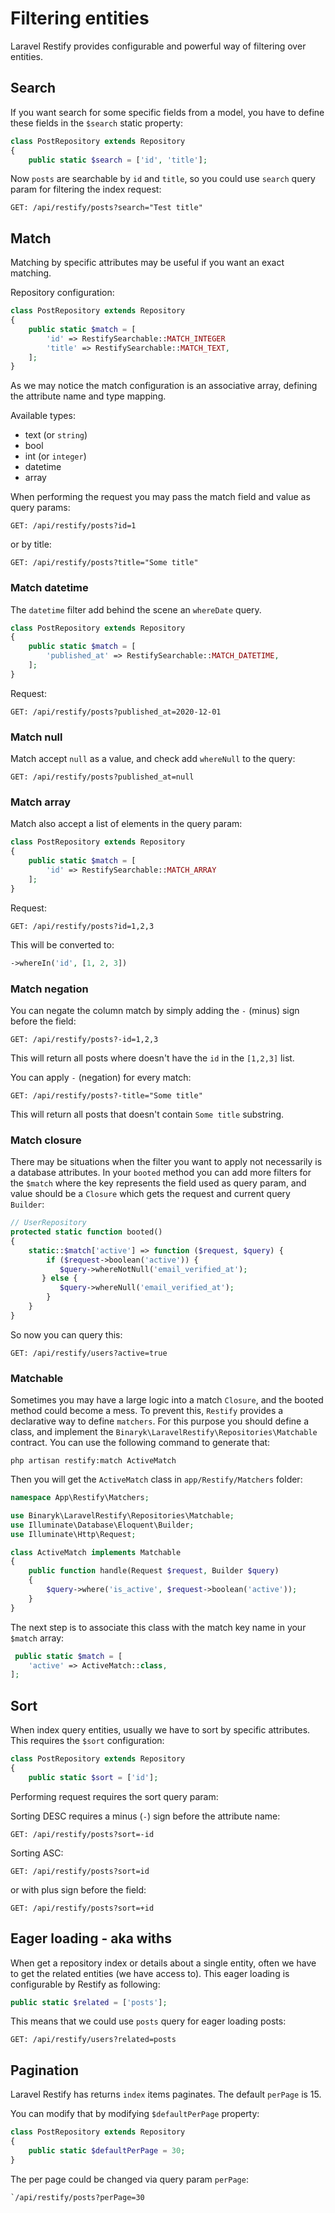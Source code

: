 # Filtering entities

Laravel Restify provides configurable and powerful way of filtering over entities.

## Search

If you want search for some specific fields from a model, you have to define these fields in the `$search` static 
property:

```php
class PostRepository extends Repository
{
    public static $search = ['id', 'title'];
```

Now `posts` are searchable by `id` and `title`, so you could use `search` query param for filtering the index 
request: 

```http request
GET: /api/restify/posts?search="Test title"
```

## Match

Matching by specific attributes may be useful if you want an exact matching. 

Repository configuration:

```php
class PostRepository extends Repository
{
    public static $match = [
        'id' => RestifySearchable::MATCH_INTEGER
        'title' => RestifySearchable::MATCH_TEXT,
    ];
}
```

As we may notice the match configuration is an associative array, defining the attribute name and type mapping. 

Available types:

- text (or `string`)
- bool
- int (or `integer`)
- datetime
- array

When performing the request you may pass the match field and value as query params:

```http request
GET: /api/restify/posts?id=1
```

or by title:

```http request
GET: /api/restify/posts?title="Some title"
```

### Match datetime

The `datetime` filter add behind the scene an `whereDate` query. 

```php
class PostRepository extends Repository
{
    public static $match = [
        'published_at' => RestifySearchable::MATCH_DATETIME,
    ];
}
```

Request: 

```http request
GET: /api/restify/posts?published_at=2020-12-01
```

### Match null

Match accept `null` as a value, and check add `whereNull` to the query:

```http request
GET: /api/restify/posts?published_at=null
```

### Match array

Match also accept a list of elements in the query param:

```php
class PostRepository extends Repository
{
    public static $match = [
        'id' => RestifySearchable::MATCH_ARRAY
    ];
}
```

Request: 

```http request
GET: /api/restify/posts?id=1,2,3
```

This will be converted to:

```php
->whereIn('id', [1, 2, 3])
```

### Match negation

You can negate the column match by simply adding the `-` (minus) sign before the field:

```http request
GET: /api/restify/posts?-id=1,2,3
```

This will return all posts where doesn't have the `id` in the `[1,2,3]` list.

You can apply `-` (negation) for every match: 

```http request
GET: /api/restify/posts?-title="Some title"
```

This will return all posts that doesn't contain `Some title` substring.

### Match closure

There may be situations when the filter you want to apply not necessarily is a database attributes. In your `booted` method you can add more filters for the `$match` where the key represents the field used as query param, and value should be a `Closure` which gets the request and current query `Builder`:

```php
// UserRepository
protected static function booted() 
{
    static::$match['active'] => function ($request, $query) {
        if ($request->boolean('active')) {
           $query->whereNotNull('email_verified_at');
       } else {
           $query->whereNull('email_verified_at');
        }       
    }
}
```

So now you can query this: 

```http request
GET: /api/restify/users?active=true
```


### Matchable

Sometimes you may have a large logic into a match `Closure`, and the booted method could become a mess. To prevent this, `Restify` provides a declarative way to define `matchers`. For this purpose you should define a class, and implement the `Binaryk\LaravelRestify\Repositories\Matchable` contract. You can use the following command to generate that:

```shell script
php artisan restify:match ActiveMatch
```

Then you will get the `ActiveMatch` class in `app/Restify/Matchers` folder:

```php
namespace App\Restify\Matchers;

use Binaryk\LaravelRestify\Repositories\Matchable;
use Illuminate\Database\Eloquent\Builder;
use Illuminate\Http\Request;

class ActiveMatch implements Matchable
{
    public function handle(Request $request, Builder $query)
    {
        $query->where('is_active', $request->boolean('active'));
    }
}
```

The next step is to associate this class with the match key name in your `$match` array:

```php
 public static $match = [
    'active' => ActiveMatch::class,
];
```

## Sort 
When index query entities, usually we have to sort by specific attributes. 
This requires the `$sort` configuration:

```php
class PostRepository extends Repository
{
    public static $sort = ['id'];
```
 
 Performing request requires the sort query param: 
 
 Sorting DESC requires a minus (`-`) sign before the attribute name:
 
 ```http request
GET: /api/restify/posts?sort=-id
```

 Sorting ASC:
 
 ```http request
GET: /api/restify/posts?sort=id
```

or with plus sign before the field:

 ```http request
GET: /api/restify/posts?sort=+id
```

## Eager loading - aka withs

When get a repository index or details about a single entity, often we have to get the related entities (we have access to).
This eager loading is configurable by Restify as following: 

```php
public static $related = ['posts'];
```

This means that we could use `posts` query for eager loading posts:

```http request
GET: /api/restify/users?related=posts
```

## Pagination

Laravel Restify has returns `index` items paginates. The default `perPage` is 15.

You can modify that by modifying `$defaultPerPage` property:

```php
class PostRepository extends Repository
{
    public static $defaultPerPage = 30;
}
```

The per page could be changed via query param `perPage`:

```http request
`/api/restify/posts?perPage=30
```
